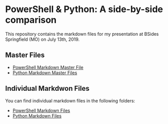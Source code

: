# PowerShell & Python: A side-by-side comparison

This repository contains the markdown files for my presentation at BSides Springfield (MO) on July 13th, 2019.

## Master Files

- [PowerShell Markdown Master File](powershell-presentation.md)
- [Python Markdown Master Files](python-presentation.md)

## Individual Markdwon Files

You can find individual markdown files in the following folders:

- [PowerShell Markdown Files](powershell)
- [Python Markdown Files](python)

